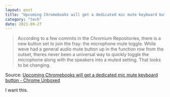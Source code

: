 ```yaml
---
layout: post
title: "Upcoming Chromebooks will get a dedicated mic mute keyboard button"
category: "tech"
date: 2021-09-27
---
```


> According to a few commits in the Chromium Repositories, there is a new button set to join the fray: the microphone mute toggle. While weve had a general audio mute button up in the function row from the outset, theres never been a universal way to quickly toggle the microphone along with the speakers into a muted setting. That looks to be changing.

Source: [Upcoming Chromebooks will get a dedicated mic mute keyboard button - Chrome Unboxed](https://chromeunboxed.com/upcoming-chromebooks-dedicated-mic-mute-keyboard-button/)

I want this.
